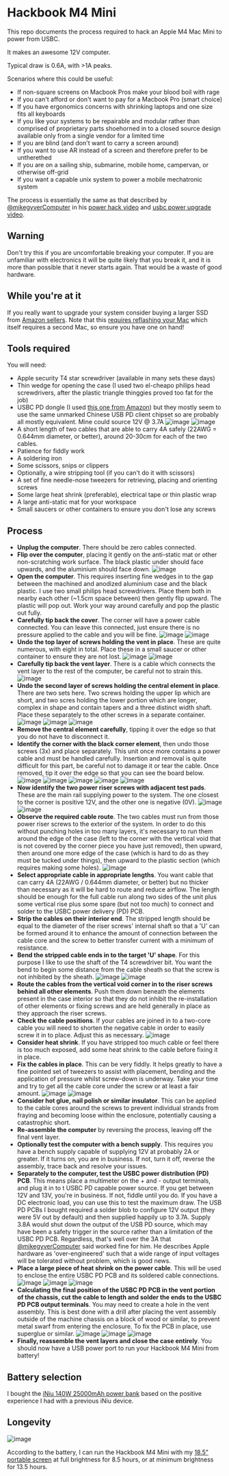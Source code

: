 # Hackbook M4 Mini

This repo documents the process required to hack an Apple M4 Mac Mini to power from USBC.

It makes an awesome 12V computer.

Typical draw is 0.6A, with >1A peaks.

Scenarios where this could be useful:
 * If non-square screens on Macbook Pros make your blood boil with rage
 * If you can't afford or don't want to pay for a Macbook Pro (smart choice)
 * If you have ergonomics concerns with shrinking laptops and one size fits all keyboards
 * If you like your systems to be repairable and modular rather than comprised of proprietary parts shoehorned in to a closed source design available only from a single vendor for a limited time
 * If you are blind (and don't want to carry a screen around)
 * If you want to use AR instead of a screen and therefore prefer to be untherethed
 * If you are on a sailing ship, submarine, mobile home, campervan, or otherwise off-grid
 * If you want a capable unix system to power a mobile mechatronic system

The process is essentially the same as that described by [@mikegyverComputer](https://www.youtube.com/@mikegyverComputer) in his [power hack video](https://www.youtube.com/watch?v=-ZEwCB1UCIY) and [usbc power upgrade video](https://www.youtube.com/watch?v=PUqhrr-sxaM).

## Warning

Don't try this if you are uncomfortable breaking your computer. If you are unfamiliar with electronics it will be quite likely that you break it, and it is more than possible that it never starts again. That would be a waste of good hardware.

## While you're at it

If you really want to upgrade your system consider buying a larger SSD from [Amazon sellers](https://www.amazon.com/sbaceflay-Mini-Hard-Disk-Upgrade/dp/B0DYJ2FQYG). Note that this [requires reflashing your Mac](https://support.apple.com/en-us/108900) which itself requires a second Mac, so ensure you have one on hand!

## Tools required

You will need:
 * Apple security T4 star screwdriver (available in many sets these days)
 * Thin wedge for opening the case (I used two el-cheapo philips head screwdrivers, after the plastic triangle thinggies proved too fat for the job)
 * USBC PD dongle (I used [this one from Amazon](https://www.amazon.com.au/dp/B0DKNK3MD8)) but they mostly seem to use the same unmarked Chinese USB PD client chipset so are probably all mostly equivalent. Mine could source 12V @ 3.7A ![image](dc-load-with-3.7a.webp) ![image](smart-cable-with-3.7a.webp)
 * A short length of two cables that are able to carry 4A safely (22AWG = 0.644mm diameter, or better), around 20-30cm for each of the two cables.
 * Patience for fiddly work
 * A soldering iron
 * Some scissors, snips or clippers
 * Optionally, a wire stripping tool (if you can't do it with scissors)
 * A set of fine needle-nose tweezers for retrieving, placing and orienting screws
 * Some large heat shrink (preferable), electrical tape or thin plastic wrap
 * A large anti-static mat for your workspace
 * Small saucers or other containers to ensure you don't lose any screws

## Process

 * __Unplug the computer__. There should be zero cables connected.
 * __Flip over the computer__, placing it gently on the anti-static mat or other non-scratching work surface. The black plastic under should face upwards, and the aluminium should face down.  ![image](before-opening.webp)
 * __Open the computer__. This requires inserting fine wedges in to the gap between the machined and anodized aluminium case and the black plastic. I use two small philips head screwdrivers. Place them both in nearby each other (~1.5cm space between) then gently flip upward. The plastic will pop out. Work your way around carefully and pop the plastic out fully.
 * __Carefully tip back the cover__. The corner will have a power cable connected. You can leave this connected, just ensure there is no pressure applied to the cable and you will be fine.  ![image](vent-in-place-2.webp) ![image](vent-in-place.webp)
 * __Undo the top layer of screws holding the vent in place__. These are quite numerous, with eight in total. Place these in a small saucer or other container to ensure they are not lost.  ![image](removing-vent.webp) ![image](small-screws.webp)
 * __Carefully tip back the vent layer__. There is a cable which connects the vent layer to the rest of the computer, be careful not to strain this.  ![image](vent-off.webp)
 * __Undo the second layer of screws holding the central element in place__. There are two sets here. Two screws holding the upper lip which are short, and two scres holding the lower portion which are longer, complex in shape and contain tapers and a three distinct width shaft. Place these separately to the other screws in a separate container.  ![image](removing-center-1.webp) ![image](removing-center-2.webp) ![image](wackyscrews.webp)
 * __Remove the central element carefully__, tipping it over the edge so that you do not have to disconnect it.
 * __Identify the corner with the black corner element__, then undo those screws (3x) and place separately. This unit once more contains a power cable and must be handled carefully. Insertion and removal is quite difficult for this part, be careful not to damage it or tear the cable. Once removed, tip it over the edge so that you can see the board below.  ![image](final-corner-before.webp) ![image](final-corner-screw-1.webp) ![image](final-corner-screw-2.webp) ![image](final-corner-screw-3.webp) ![image](final-corner-removed-1.webp)
 * __Now identify the two power riser screws with adjacent test pads__. These are the main rail supplying power to the system. The one closest to the corner is positive 12V, and the other one is negative (0V).  ![image](terminals-visible.webp) ![image](terminals-visible-polarity.webp)
 * __Observe the required cable route__. The two cables must run from those power riser screws to the exterior of the system. In order to do this without punching holes in too many layers, it's necessary to run them around the edge of the case (left to the corner with the vertical void that is not covered by the corner piece you have just removed), then upward, then around one more edge of the case (which is hard to do as they must be tucked under things), then upward to the plastic section (which requires making some holes).  ![image](cableroute-0.webp) 
 * __Select appropriate cable in appropriate lengths__. You want cable that can carry 4A (22AWG / 0.644mm diameter, or better) but no thicker than necessary as it will be hard to route and reduce airflow. The length should be enough for the full cable run along two sides of the unit plus some vertical rise plus some spare (but not too much) to connect and solder to the USBC power delivery (PD) PCB.
 * __Strip the cables on their interior end__. The stripped length should be equal to the diameter of the riser screws' internal shaft so that a 'U' can be formed around it to enhance the amount of connection between the cable core and the screw to better transfer current with a minimum of resistance.
 * __Bend the stripped cable ends in to the target 'U' shape__. For this purpose I like to use the shaft of the T4 screwdriver bit. You want the bend to begin some distance from the cable sheath so that the screw is not inhibited by the sheath.  ![image](terminals-closeup.webp) ![image](terminals-wire.webp) 
 * __Route the cables from the vertical void corner in to the riser screws behind all other elements__. Push them down beneath the elements present in the case interior so that they do not inhibit the re-installation of other elements or fixing screws and are held generally in place as they approach the riser screws.  
 * __Check the cable positions__. If your cables are joined in to a two-core cable you will need to shorten the negative cable in order to easily screw it in to place. Adjust this as necessary.  ![image](wire-closeup.webp)
 * __Consider heat shrink__. If you have stripped too much cable or feel there is too much exposed, add some heat shrink to the cable before fixing it in place.
 * __Fix the cables in place__. This can be very fiddly. It helps greatly to have a fine pointed set of tweezers to assist with placement, bending and the application of pressure whilst screw-down is underway. Take your time and try to get all the cable core under the screw or at least a fair amount.  ![image](terminals-one-done.webp) ![image](terminals-both-done.webp)
 * __Consider hot glue, nail polish or similar insulator__. This can be applied to the cable cores around the screws to prevent individual strands from fraying and becoming loose within the enclosure, potentially causing a catastrophic short.
 * __Re-assemble the computer__ by reversing the process, leaving off the final vent layer.
 * __Optionally test the computer with a bench supply__. This requires you have a bench supply capable of supplying 12V at probably 2A or greater. If it turns on, you are in business. If not, turn it off, reverse the assembly, trace back and resolve your issues.
 * __Separately to the computer, test the USBC power distribution (PD) PCB__. This means place a multimeter on the + and - output terminals, and plug it in to t USBC PD capable power source. If you get between 12V and 13V, you're in business. If not, fiddle until you do. If you have a DC electronic load, you can use this to test the maximum draw. The USB PD PCBs I bought required a solder blob to configure 12V output (they were 5V out by default) and then supplied happily up to 3.7A. Supply 3.8A would shut down the output of the USB PD source, which may have been a safety trigger in the source rather than a limitation of the USBC PD PCB. Regardless, that's well over the 3A that [@mikegyverComputer](https://www.youtube.com/@mikegyverComputer) said worked fine for him. He describes Apple hardware as 'over-engineered' such that a wide range of input voltages will be tolerated without problem, which is good news.
 * __Place a large piece of heat shrink on the power cable__. This will be used to enclose the entire USBC PD PCB and its soldered cable connections.  ![image](usbpdpcb-heatshrink-before.webp) ![image](usbpdpcb-heatshrink-after-1.webp) ![image](usbpdpcb-heatshrink-after-2.webp)
 * __Calculating the final position of the USBC PD PCB in the vent portion of the chassis, cut the cable to length and solder the ends to the USBC PD PCB output terminals__. You may need to create a hole in the vent assembly. This is best done with a drill after placing the vent assembly outside of the machine chassis on a block of wood or similar, to prevent metal swarf from entering the enclosure. To fix the PCB in place, use superglue or similar.  ![image](cableroute-1.webp) ![image](reassembled.webp) ![image](reassembled-2.webp)
 * __Finally, reassemble the vent layers and close the case entirely__. You should now have a USB power port to run your Hackbook M4 Mini from battery!

## Battery selection

I bought the [iNiu 140W 25000mAh power bank](https://www.amazon.com.au/dp/B0CB1CCQ5P) based on the positive experience I had with a previous iNiu device.

## Longevity

![image](battery-capacity.webp)

According to the battery, I can run the Hackbook M4 Mini with my [18.5" portable screen](https://www.amazon.com.au/dp/B0CSD5Y24N) at full brightness for 8.5 hours, or at minimum brightness for 13.5 hours.

